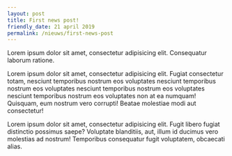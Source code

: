 ```yaml
---
layout: post
title: First news post!
friendly_date: 21 april 2019
permalink: /nieuws/first-news-post
---
```

Lorem ipsum dolor sit amet, consectetur adipisicing elit. Consequatur laborum ratione.

Lorem ipsum dolor sit amet, consectetur adipisicing elit. Fugiat consectetur totam, nesciunt temporibus nostrum eos voluptates nesciunt temporibus nostrum eos voluptates nesciunt temporibus nostrum eos voluptates nesciunt temporibus nostrum eos voluptates non at ea numquam! Quisquam, eum nostrum vero corrupti! Beatae molestiae modi aut consectetur!

Lorem ipsum dolor sit amet, consectetur adipisicing elit. Fugit libero fugiat distinctio possimus saepe? Voluptate blanditiis, aut, illum id ducimus vero molestias ad nostrum! Temporibus consequatur fugit voluptatem, obcaecati alias.
